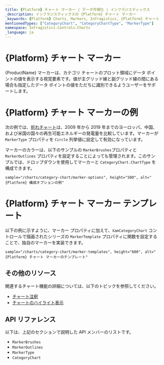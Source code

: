```yaml
---
title: {Platform} チャート マーカー | データ可視化 | インフラジスティックス
_description: インフラジスティックスの {Platform} チャート マーカー
_keywords: {Platform} Charts, Markers, Infragistics, {Platform} チャート, マーカー, インフラジスティックス
mentionedTypes: ["CategoryChart", "CategoryChartType", "MarkerType"]
namespace: Infragistics.Controls.Charts
_language: ja
---
```


# {Platform} チャート マーカー

{ProductName} マーカーは、カテゴリ チャートのプロット領域にデータ ポイントの値を表示する視覚要素です。値が主グリッド線と副グリッド線の間にある場合も指定したデータ ポイントの値をただちに識別できるようユーザーをサポートします。

# {Platform} チャート マーカーの例

次の例では、[折れチャート](../types/line-chart.md)は、2009 年から 2019 年までのヨーロッパ、中国、および米国の国々の再生可能エネルギーの発電量を比較しています。マーカーが `MarkerType` プロパティを `Circle` 列挙値に設定して有効になっています。

マーカーのカラーは、以下のサンプルの `MarkerBrushes`プロパティと `MarkerOutlines` プロパティを設定することによっても管理されます。このサンプルでは、ドロップダウンを使用してマーカーと `CategoryChart.ChartType` を構成できます。

`sample="/charts/category-chart/marker-options", height="500", alt="{Platform} 構成オプションの例"`



<div class="divider--half"></div>

# {Platform} チャート マーカー テンプレート

以下の例に示すように、マーカー プロパティに加えて、`XamCategoryChart` コントロールで描画されたシリーズの `MarkerTemplate` プロパティに関数を設定することで、独自のマーカーを実装できます。

`sample="/charts/category-chart/marker-templates", height="600", alt="{Platform} チャート マーカーのテンプレート"`



<div class="divider--half"></div>

## その他のリソース

関連するチャート機能の詳細については、以下のトピックを参照してください。

- [チャート注釈](chart-annotations.md)
- [チャートのハイライト表示](chart-highlighting.md)

## API リファレンス

以下は、上記のセクションで説明した API メンバーのリストです。

- `MarkerBrushes`
- `MarkerOutlines`
- `MarkerType`
- `CategoryChart`
